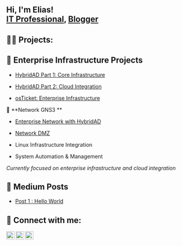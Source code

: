 <h2>Hi, I'm Elias! <br/><a 
href="https://www.linkedin.com/in/elias-mohamed-961554177/"> IT Professional</a>, <a 
href="https://medium.com/@EliasMo">Blogger</a></h2>

<h2>🐱‍💻 Projects:</h2>

##  🔧 Enterprise Infrastructure Projects

- [HybridAD Part 1: Core Infrastructure](https://github.com/EliasMo/HybridAD-part1)
 
- [HybridAD Part 2: Cloud Integration](https://github.com/EliasMo/Hybrid-AD-part2)

- [osTicket: Enterprise Infrastructure](https://github.com/EliasMo/osTicketEnterprise)
  
📌 **Network GNS3 **
- [Enterprise Network with HybridAD](coming-soon)
- [Network DMZ](coming-soon)
 

 

- Linux Infrastructure Integration
- System Automation & Management


*Currently focused on enterprise infrastructure and cloud integration*


<h2> 📖 Medium Posts </h2>

- [ Post 1 : Hello World ](https://medium.com/@EliasMo/the-first-few-posts-are-always-interesting-e98deed358c0)


<h2> 🤳 Connect with me:</h2>

<!-- [<img align="left" alt=Elias | YouTube" width="22px" src="https://cdn.jsdelivr.net/npm/simple-icons@v3/icons/youtube.svg" />][youtube] -->
[<img align="left" alt="Elias | Twitter" width="22px" src="https://cdn.jsdelivr.net/npm/simple-icons@v3/icons/twitter.svg" />][twitter]
[<img align="left" alt="Elias | LinkedIn" width="22px" src="https://cdn.jsdelivr.net/npm/simple-icons@v3/icons/linkedin.svg" />][linkedin]
[<img align="left" alt="Elias | Instagram" width="22px" src="https://cdn.jsdelivr.net/npm/simple-icons@v3/icons/instagram.svg" />][instagram]

[twitter]: https://twitter.com/GeneralBlackBrd
[instagram]: https://www.instagram.com/elias_mohamedd/?hl=en
[linkedin]: https://www.linkedin.com/in/elias-mohamed-961554177/
